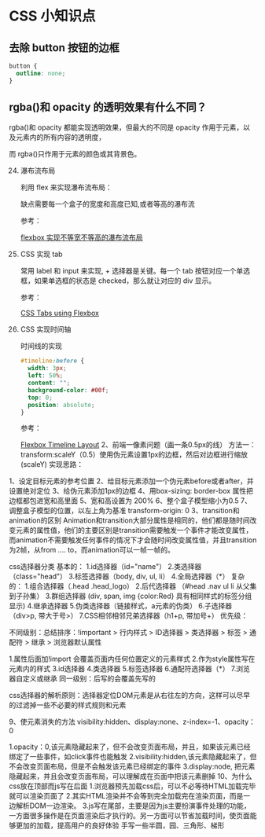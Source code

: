 # CSS 小知识点

## 去除 button 按钮的边框

```css
button {
  outline: none;
}
```

## rgba()和 opacity 的透明效果有什么不同？

rgba()和 opacity 都能实现透明效果，但最大的不同是 opacity 作用于元素，以及元素内的所有内容的透明度，

而 rgba()只作用于元素的颜色或其背景色。


24. 瀑布流布局

    利用 flex 来实现瀑布流布局：

    缺点需要每一个盒子的宽度和高度已知,或者等高的瀑布流

    参考：

    [flexbox 实现不等宽不等高的瀑布流布局](http://www.cnblogs.com/roundDB/p/6212394.html)

25. CSS 实现 tab

    常用 label 和 input 来实现, + 选择器是关键。每一个 tab 按钮对应一个单选框，如果单选框的状态是 checked，那么就让对应的 div 显示。

    参考：

    [CSS Tabs using Flexbox](https://codepen.io/vulpesigni/pen/yyZYNy)

26. CSS 实现时间轴

    时间线的实现

    ```css
    #timeline:before {
      width: 3px;
      left: 50%;
      content: "";
      background-color: #00f;
      top: 0;
      position: absolute;
    }
    ```

    参考：

    [Flexbox Timeline Layout](https://codepen.io/paulhbarker/pen/apvGdv)
2、前端一像素问题（画一条0.5px的线）
方法一：transform:scaleY（0.5）使用伪元素设置1px的边框，然后对边框进行缩放(scaleY) 实现思路：

1、设定目标元素的参考位置
2、给目标元素添加一个伪元素before或者after，并设置绝对定位
3、给伪元素添加1px的边框
4、用box-sizing: border-box 属性把边框都包进宽和高里面
5、宽和高设置为 200%
6、整个盒子模型缩小为0.5
7、调整盒子模型的位置，以左上角为基准 transform-origin: 0
3、transition和animation的区别
Animation和transition大部分属性是相同的，他们都是随时间改变元素的属性值，他们的主要区别是transition需要触发一个事件才能改变属性， 而animation不需要触发任何事件的情况下才会随时间改变属性值，并且transition为2帧，从from .... to，而animation可以一帧一帧的。

css选择器分类
基本的：
  1.id选择器（id="name"）
  2.类选择器（class="head"）
  3.标签选择器（body, div, ul, li）
  4.全局选择器（*）
复杂的：
  1.组合选择器（.head .head_logo）
  2.后代选择器 （#head .nav ul li 从父集到子孙集）
  3.群组选择器 (div, span, img {color:Red} 具有相同样式的标签分组显示)
  4.继承选择器
  5.伪类选择器（链接样式，a元素的伪类）
  6.子选择器（div>p, 带大于号>）
  7.CSS相邻相邻兄弟选择器（h1+p, 带加号+）
优先级：

不同级别：总结排序：!important > 行内样式 > ID选择器 > 类选择器 > 标签 > 通配符 > 继承 > 浏览器默认属性

1.属性后面加!import 会覆盖页面内任何位置定义的元素样式
2.作为style属性写在元素内的样式
3.id选择器
4.类选择器
5.标签选择器
6.通配符选择器（*）
7.浏览器自定义或继承
同一级别：后写的会覆盖先写的

css选择器的解析原则：选择器定位DOM元素是从右往左的方向，这样可以尽早的过滤掉一些不必要的样式规则和元素

9、使元素消失的方法
visibility:hidden、display:none、z-index=-1、opacity：0

1.opacity：0,该元素隐藏起来了，但不会改变页面布局，并且，如果该元素已经绑定了一些事件，如click事件也能触发
2.visibility:hidden,该元素隐藏起来了，但不会改变页面布局，但是不会触发该元素已经绑定的事件
3.display:node, 把元素隐藏起来，并且会改变页面布局，可以理解成在页面中把该元素删掉
10、为什么css放在顶部而js写在后面
1.浏览器预先加载css后，可以不必等待HTML加载完毕就可以渲染页面了
2.其实HTML渲染并不会等到完全加载完在渲染页面，而是一边解析DOM一边渲染。
3.js写在尾部，主要是因为js主要扮演事件处理的功能，一方面很多操作是在页面渲染后才执行的。另一方面可以节省加载时间，使页面能够更加的加载，提高用户的良好体验
手写一些半圆，园、三角形、梯形

